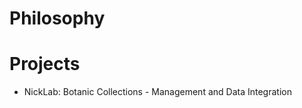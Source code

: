<!-- TITLE: A-PART-OF-NATURE -->
<!-- SUBTITLE: Although it often feels as if we were apart from nature, we are indeed a part of nature! -->

# Philosophy
# Projects
* NickLab: Botanic Collections - Management and Data Integration